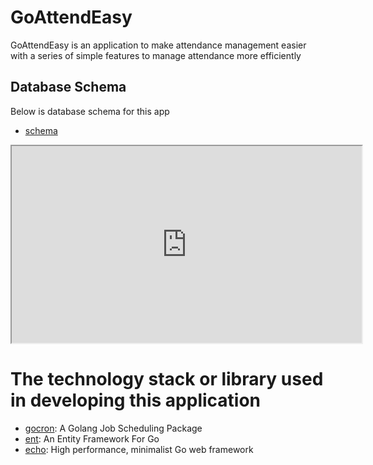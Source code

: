# GoAttendEasy

GoAttendEasy is an application to make attendance management easier with a series of simple features to manage attendance more efficiently

## Database Schema

Below is database schema for this app

- [schema](https://dbdiagram.io/d/Crino-62500b892514c97903f5e23d)

<iframe width="560" height="315" src='https://dbdiagram.io/embed/62500b892514c97903f5e23d'> </iframe>

# The technology stack or library used in developing this application

- [gocron](https://github.com/go-co-op/gocron.git): A Golang Job Scheduling Package
- [ent](https://github.com/ent/ent.git): An Entity Framework For Go
- [echo](https://github.com/labstack/echo.git): High performance, minimalist Go web framework
